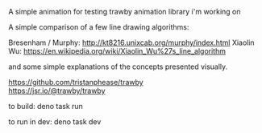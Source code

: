 
A simple animation for testing trawby animation library i'm working on

A simple comparison of a few line drawing algorithms:

Bresenham / Murphy: http://kt8216.unixcab.org/murphy/index.html
Xiaolin Wu: https://en.wikipedia.org/wiki/Xiaolin_Wu%27s_line_algorithm

and some simple explanations of the concepts presented visually.

https://github.com/tristanphease/trawby  
https://jsr.io/@trawby/trawby

to build:
deno task run

to run in dev:
deno task dev
